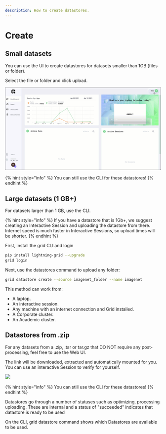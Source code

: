```yaml
---
description: How to create datastores.
---
```


# Create

## Small datasets

You can use the UI to create datastores for datasets smaller than 1GB \(files or folder\).

Select the file or folder and click upload.

![](../../.gitbook/assets/ds_upload%20%283%29%20%281%29%20%283%29%20%283%29%20%283%29%20%283%29%20%283%29%20%283%29%20%283%29%20%283%29%20%283%29%20%283%29%20%283%29%20%283%29%20%283%29.gif)

{% hint style="info" %}
You can still use the CLI for these datastores!
{% endhint %}

## Large datasets \(1 GB+\)

For datasets larger than 1 GB, use the CLI.

{% hint style="info" %}
If you have a datastore that is 1Gb+, we suggest creating an Interactive Session and uploading the datastore from there. Internet speed is much faster in Interactive Sessions, so upload times will be shorter.
{% endhint %}

First, install the grid CLI and login

```bash
pip install lightning-grid --upgrade
grid login
```

Next, use the datastores command to upload any folder:

```bash
grid datastore create --source imagenet_folder --name imagenet
```

This method can work from:

* A laptop.
* An interactive session.
* Any machine with an internet connection and Grid installed.
* A Corporate cluster.
* An Academic cluster.

## Datastores from .zip

For any datasets from a .zip, .tar or tar.gz that DO NOT require any post-processing, feel free to use the Web UI.

The link will be downloaded, extracted and automatically mounted for you. You can use an interactive Session to verify for yourself.

![](../../.gitbook/assets/zip_ds%20%281%29.gif)

{% hint style="info" %}
You can still use the CLI for these datastores!
{% endhint %}

Datastores go through a number of statuses such as optimizing, processing uploading. These are internal and a status of "succeeded" indicates that datastore is ready to be used

On the CLI, grid datastore command shows which Datastores are available to be used. 

